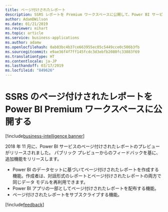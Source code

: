 ```yaml
---
title: ページ付けされたレポート
description: SSRS レポートを Premium ワークスペースに公開して、Power BI サービスでそれらを表示できるようにします。
author: AdamDWilson
ms.date: 01/21/2019
ms.reviewer: mihart
ms.topic: article
ms.service: business-applications
ms.author: adamw
ms.openlocfilehash: 0ab83bc4b37ce663955ec05c5449cce0c506b3fb
ms.sourcegitcommit: e9ae36f4f7ff145fcdc3d3ebfb2080fc33083f69
ms.translationtype: HT
ms.contentlocale: ja-JP
ms.lasthandoff: 03/17/2019
ms.locfileid: "849626"
---
```

#  <a name="publish-ssrs-paginated-reports-to-power-bi-premium-workspaces"></a>SSRS のページ付けされたレポートを Power BI Premium ワークスペースに公開する
[!include[business-intelligence banner](../../includes/business-intelligence.md)]

2018 年 11 月に、Power BI サービスのページ付けされたレポートのプレビューがリリースされました。 パブリック プレビューからのフィードバックを基に、追加機能をリリースします。

- Power BI のデータセットに基づいてページ付けされたレポートを作成する機能。作成者は、対話形式のレポートとページ付けされたレポートの両方で同じデータ モデルを再利用できます。
- Power BI アプリの一部としてページ付けされたレポートを配布する機能。
- ページ付けされたレポートをサブスクライブする機能。

[!include[feedback](../includes/service-feedback.md)]